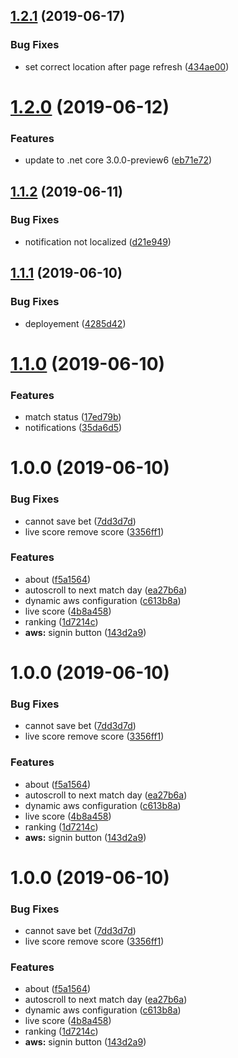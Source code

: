 ## [1.2.1](https://github.com/aguacongas/football-championship/compare/1.2.0...1.2.1) (2019-06-17)


### Bug Fixes

* set correct location after page refresh ([434ae00](https://github.com/aguacongas/football-championship/commit/434ae00))

# [1.2.0](https://github.com/aguacongas/football-championship/compare/1.1.2...1.2.0) (2019-06-12)


### Features

* update to .net core 3.0.0-preview6 ([eb71e72](https://github.com/aguacongas/football-championship/commit/eb71e72))

## [1.1.2](https://github.com/aguacongas/football-championship/compare/1.1.1...1.1.2) (2019-06-11)


### Bug Fixes

* notification not localized ([d21e949](https://github.com/aguacongas/football-championship/commit/d21e949))

## [1.1.1](https://github.com/aguacongas/football-championship/compare/1.1.0...1.1.1) (2019-06-10)


### Bug Fixes

* deployement ([4285d42](https://github.com/aguacongas/football-championship/commit/4285d42))

# [1.1.0](https://github.com/aguacongas/football-championship/compare/1.0.0...1.1.0) (2019-06-10)


### Features

* match status ([17ed79b](https://github.com/aguacongas/football-championship/commit/17ed79b))
* notifications ([35da6d5](https://github.com/aguacongas/football-championship/commit/35da6d5))

# 1.0.0 (2019-06-10)


### Bug Fixes

* cannot save bet ([7dd3d7d](https://github.com/aguacongas/football-championship/commit/7dd3d7d))
* live score remove score ([3356ff1](https://github.com/aguacongas/football-championship/commit/3356ff1))


### Features

* about ([f5a1564](https://github.com/aguacongas/football-championship/commit/f5a1564))
* autoscroll to next match day ([ea27b6a](https://github.com/aguacongas/football-championship/commit/ea27b6a))
* dynamic aws configuration ([c613b8a](https://github.com/aguacongas/football-championship/commit/c613b8a))
* live score ([4b8a458](https://github.com/aguacongas/football-championship/commit/4b8a458))
* ranking ([1d7214c](https://github.com/aguacongas/football-championship/commit/1d7214c))
* **aws:** signin button ([143d2a9](https://github.com/aguacongas/football-championship/commit/143d2a9))

# 1.0.0 (2019-06-10)


### Bug Fixes

* cannot save bet ([7dd3d7d](https://github.com/aguacongas/football-championship/commit/7dd3d7d))
* live score remove score ([3356ff1](https://github.com/aguacongas/football-championship/commit/3356ff1))


### Features

* about ([f5a1564](https://github.com/aguacongas/football-championship/commit/f5a1564))
* autoscroll to next match day ([ea27b6a](https://github.com/aguacongas/football-championship/commit/ea27b6a))
* dynamic aws configuration ([c613b8a](https://github.com/aguacongas/football-championship/commit/c613b8a))
* live score ([4b8a458](https://github.com/aguacongas/football-championship/commit/4b8a458))
* ranking ([1d7214c](https://github.com/aguacongas/football-championship/commit/1d7214c))
* **aws:** signin button ([143d2a9](https://github.com/aguacongas/football-championship/commit/143d2a9))

# 1.0.0 (2019-06-10)


### Bug Fixes

* cannot save bet ([7dd3d7d](https://github.com/aguacongas/football-championship/commit/7dd3d7d))
* live score remove score ([3356ff1](https://github.com/aguacongas/football-championship/commit/3356ff1))


### Features

* about ([f5a1564](https://github.com/aguacongas/football-championship/commit/f5a1564))
* autoscroll to next match day ([ea27b6a](https://github.com/aguacongas/football-championship/commit/ea27b6a))
* dynamic aws configuration ([c613b8a](https://github.com/aguacongas/football-championship/commit/c613b8a))
* live score ([4b8a458](https://github.com/aguacongas/football-championship/commit/4b8a458))
* ranking ([1d7214c](https://github.com/aguacongas/football-championship/commit/1d7214c))
* **aws:** signin button ([143d2a9](https://github.com/aguacongas/football-championship/commit/143d2a9))

